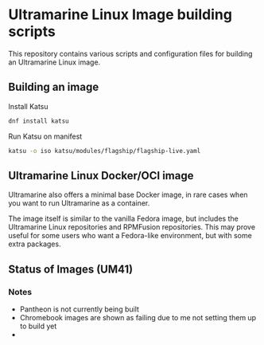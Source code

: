 # Ultramarine Linux Image building scripts

This repository contains various scripts and configuration files for building an Ultramarine Linux image.

## Building an image

Install Katsu

```bash
dnf install katsu
```

Run Katsu on manifest

```bash
katsu -o iso katsu/modules/flagship/flagship-live.yaml
```

## Ultramarine Linux Docker/OCI image

Ultramarine also offers a minimal base Docker image, in rare cases when you want to run Ultramarine as a container.

The image itself is similar to the vanilla Fedora image, but includes the Ultramarine Linux repositories and RPMFusion repositories. This may prove useful for some users who want a Fedora-like environment, but with some extra packages.

## Status of Images (UM41)

### Notes

- Pantheon is not currently being built
- Chromebook images are shown as failing due to me not setting them up to build yet
-
